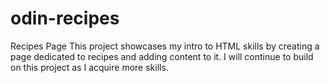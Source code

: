 # odin-recipes
Recipes Page
This project showcases my intro to HTML skills
by creating a page dedicated to recipes and adding content to it. I will continue to build on this project as I acquire more skills.
